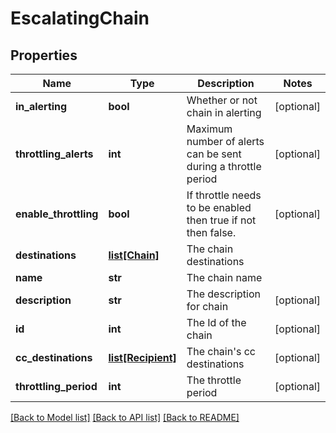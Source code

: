 # EscalatingChain

## Properties
Name | Type | Description | Notes
------------ | ------------- | ------------- | -------------
**in_alerting** | **bool** | Whether or not chain in alerting | [optional] 
**throttling_alerts** | **int** | Maximum number of alerts can be sent during a throttle period | [optional] 
**enable_throttling** | **bool** | If throttle needs to be enabled then true if not then false. | [optional] 
**destinations** | [**list[Chain]**](Chain.md) | The chain destinations | 
**name** | **str** | The chain name | 
**description** | **str** | The description for chain | [optional] 
**id** | **int** | The Id of the chain | [optional] 
**cc_destinations** | [**list[Recipient]**](Recipient.md) | The chain&#39;s cc destinations | [optional] 
**throttling_period** | **int** | The throttle period | [optional] 

[[Back to Model list]](../README.md#documentation-for-models) [[Back to API list]](../README.md#documentation-for-api-endpoints) [[Back to README]](../README.md)


